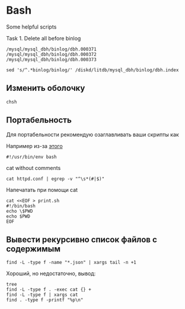 ---
---

# Bash

Some helpful scripts

Task 1. Delete all before binlog

```
/mysql/mysql_dbh/binlog/dbh.000371
/mysql/mysql_dbh/binlog/dbh.000372
/mysql/mysql_dbh/binlog/dbh.000373
```

```
sed 's/^.*binlog/binlog/' /diskd/litdb/mysql_dbh/binlog/dbh.index
```

## Изменить оболочку

```
chsh
```

## Портабельность

Для портабельности рекомендую озаглавливать ваши скрипты как

Например из-за [этого](https://stackoverflow.com/questions/6047648/bash-4-associative-arrays-error-declare-a-invalid-option/43948526#43948526)

```
#!/usr/bin/env bash
```

cat without comments

```
cat httpd.conf | egrep -v "^\s*(#|$)"
```

Напечатать при помощи cat

```
cat <<EOF > print.sh
#!/bin/bash
echo \$PWD
echo $PWD
EOF
```

## Вывести рекурсивно список файлов с содержимым

```
find -L -type f -name "*.json" | xargs tail -n +1
```

Хороший, но недостаточно, вывод:

```
tree
find -L -type f . -exec cat {} +
find -L -type f | xargs cat
find . -type f -printf "%p\n"
```
